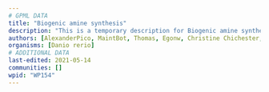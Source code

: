 ```yaml
---
# GPML DATA
title: "Biogenic amine synthesis"
description: "This is a temporary description for Biogenic amine synthesis"
authors: [AlexanderPico, MaintBot, Thomas, Egonw, Christine Chichester, Mkutmon, DeSl, Eweitz]
organisms: [Danio rerio]
# ADDITIONAL DATA
last-edited: 2021-05-14
communities: []
wpid: "WP154"
---
```

